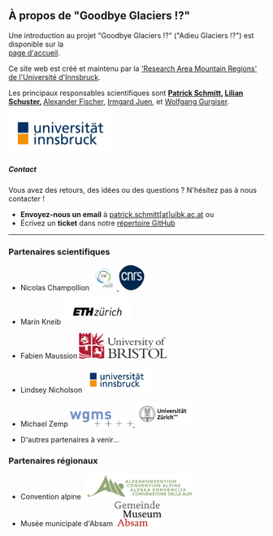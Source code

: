 ## À propos de "Goodbye Glaciers !?"  

Une introduction au projet "Goodbye Glaciers !?" ("Adieu Glaciers !?") est disponible sur la  
<a href="{{ site.baseurl }}/">page d'accueil</a>.  

<p>  
  Ce site web est créé et maintenu par la  
  <a href="https://www.uibk.ac.at/en/alpinerraum/">'Research Area Mountain Regions' de l'Université d'Innsbruck</a>.  
</p>  

<p>  
  Les principaux responsables scientifiques sont  
  <strong> <a href="https://www.uibk.ac.at/en/acinn/people/patrick-schmitt/">Patrick Schmitt</a>,  
  <a href="https://lilianschuster.github.io/">Lilian Schuster</a>, </strong>  
  <a href="https://github.com/afisc">Alexander Fischer</a>,  
  <a href="https://www.uibk.ac.at/de/alpinerraum/team/irmgard-juen/">Irmgard Juen</a>,  
  et <a href="https://www.uibk.ac.at/en/acinn/people/wolfgang-gurgiser/">Wolfgang Gurgiser</a>.  
</p>  

<a href="https://www.uibk.ac.at/en/">  
  <img src="/assets/images/logos/logo_uibk.jpg" alt="Logo Innsbruck" style="width: auto; height: 80px;" />  
</a>  

##### Contact  

Vous avez des retours, des idées ou des questions ? N'hésitez pas à nous contacter !  

- **Envoyez-nous un email** à [patrick.schmitt[at]uibk.ac.at](mailto:patrick.schmitt@uibk.ac.at) ou  
- Écrivez un **ticket** dans notre [répertoire GitHub](https://github.com/pat-schmitt/goodbye_glaciers/issues)  

-----
      
### Partenaires scientifiques  
- Nicolas Champollion
  <a href="https://www.ige-grenoble.fr/?lang=en">
    <img src="/assets/images/logos/logoIGE_Color.png" alt="Logo Universite Grenoble Alpes" style="height: 50px; width: auto;" />
  </a>
  <a href="https://www.cnrs.fr/en">
    <img src="/assets/images/logos/LOGO_CNRS_BLEU.png" alt="Logo CNRS" style="height: 50px; width: auto;" />
  </a>

- Marin Kneib
  <a href="https://ethz.ch/en.html">
    <img src="/assets/images/logos/logo_eth.png" alt="Logo ETH Zürich" style="height: 50px; width: auto;" />
  </a>

- Fabien Maussion 
  <a href="https://www.bristol.ac.uk/">
    <img src="/assets/images/logos/logo_bristol.svg" alt="Logo University of Bristol" style="height: 50px; width: auto;" />
  </a>

- Lindsey Nicholson
  <a href="https://www.uibk.ac.at/en/">
    <img src="/assets/images/logos/logo_uibk.jpg" alt="Logo Innsbruck" style="width: auto; height: 50px;" />
  </a>

- Michael Zemp
  <a href="https://wgms.ch/">
    <img src="/assets/images/logos/wgms-logo.png" alt="Logo WGMS" style="height: 30px; width: auto;" />
  </a>
  <a href="https://www.uzh.ch/en.html">
    <img src="/assets/images/logos/Universität_Zürich_logo.png" alt="Logo Universität_Zürich" style="height: 50px; width: auto;" />
  </a>

- D'autres partenaires à venir...

### Partenaires régionaux  
- Convention alpine <a href="https://www.alpconv.org/fr/"><img src="/assets/images/logos/logo_alpenkonvention.png" alt="Logo Alpenkonvention" style="height: 50px; width: auto;" />
  </a>
- Musée municipale d'Absam <a href="https://www.absammuseum.at/"><img src="/assets/images/logos/Museum_Absam_Logo.png" alt="Logo Municipal Museum Absam" style="height: 50px; width: auto;" />
  </a>

